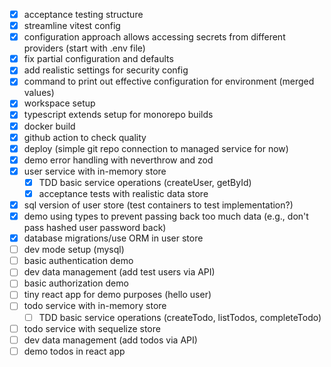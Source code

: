 - [x] acceptance testing structure
- [x] streamline vitest config
- [x] configuration approach allows accessing secrets from different providers (start with .env file)
- [x] fix partial configuration and defaults
- [x] add realistic settings for security config
- [x] command to print out effective configuration for environment (merged values)
- [x] workspace setup
- [x] typescript extends setup for monorepo builds
- [x] docker build
- [x] github action to check quality
- [x] deploy (simple git repo connection to managed service for now)
- [x] demo error handling with neverthrow and zod
- [x] user service with in-memory store
  - [x] TDD basic service operations (createUser, getById)
  - [x] acceptance tests with realistic data store
- [x] sql version of user store (test containers to test implementation?)
- [x] demo using types to prevent passing back too much data (e.g., don't pass hashed user password back)
- [x] database migrations/use ORM in user store
- [ ] dev mode setup (mysql)
- [ ] basic authentication demo
- [ ] dev data management (add test users via API)
- [ ] basic authorization demo
- [ ] tiny react app for demo purposes (hello user)
- [ ] todo service with in-memory store
  - [ ] TDD basic service operations (createTodo, listTodos, completeTodo)
- [ ] todo service with sequelize store
- [ ] dev data management (add todos via API)
- [ ] demo todos in react app
